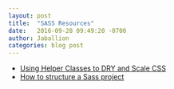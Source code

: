 ```yaml
---
layout: post
title:  "SASS Resources"
date:   2016-09-28 09:49:20 -0700
author: Jaballion
categories: blog post
---
```


- [Using Helper Classes to DRY and Scale CSS](https://www.sitepoint.com/using-helper-classes-dry-scale-css/)
- [How to structure a Sass project](http://thesassway.com/beginner/how-to-structure-a-sass-project)